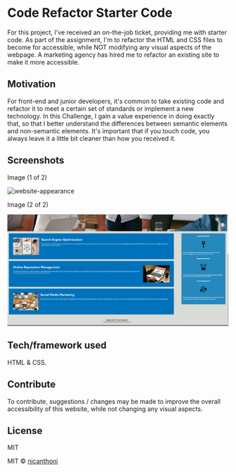 # Code Refactor Starter Code
For this project, I've received an on-the-job ticket, providing me with starter code. As part of the assignment, I'm to refactor the HTML and CSS files to become for accessible, while NOT modifying any visual aspects of the webpage. A marketing agency has hired me to refactor an existing site to make it more accessible.

## Motivation
For front-end and junior developers, it's common to take existing code and refactor it to meet a certain set of standards or implement a new technology. In this Challenge, I gain a value experience in doing exactly that, so that I better understand the differences between semantic elements and non-semantic elements. It's  important that if you touch code, you always leave it a little bit cleaner than how you received it.

## Screenshots
Image (1 of 2)

![website-appearance](image.png)

Image (2 of 2)

![website-appearance](image-1.png)

## Tech/framework used
HTML & CSS.

## Contribute

To contribute, suggestions / changes may be made to improve the overall accessibility of this website, while not changing any visual aspects.

## License
MIT

MIT © [nicanthoni]()